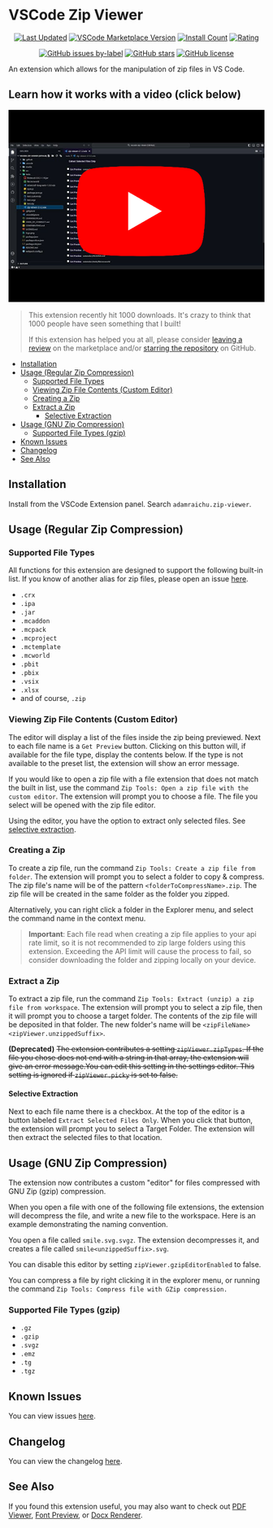 # VSCode Zip Viewer <!-- markdownlint-disable MD033 -->

<div align="center">

[![Last Updated](https://img.shields.io/visual-studio-marketplace/last-updated/adamraichu.zip-viewer?color=%2300008b&logo=visual%20studio%20code&logoColor=%23007ACC)](https://marketplace.visualstudio.com/items?itemName=AdamRaichu.zip-viewer)
[![VSCode Marketplace Version](https://img.shields.io/visual-studio-marketplace/v/adamraichu.zip-viewer?color=00008b&logo=Visual%20Studio%20Code&logoColor=%23007ACC)](https://marketplace.visualstudio.com/items?itemName=AdamRaichu.zip-viewer)
[![Install Count](https://img.shields.io/visual-studio-marketplace/i/adamraichu.zip-viewer?color=darkblue&label=Install%20Count&logo=visual%20studio%20code&logoColor=%23007ACC)](https://marketplace.visualstudio.com/items?itemName=AdamRaichu.zip-viewer)
[![Rating](https://img.shields.io/visual-studio-marketplace/stars/adamraichu.zip-viewer?color=darkblue&label=Rating&logo=visual%20studio%20code&logoColor=%23007ACC)][review]

[![GitHub issues by-label](https://img.shields.io/github/issues/adamraichu/vscode-zip-viewer/confirmed?color=orange&logo=github)](https://github.com/AdamRaichu/vscode-zip-viewer/labels/confirmed)
[![GitHub stars](https://img.shields.io/github/stars/adamraichu/vscode-zip-viewer)][stargazers]
[![GitHub license](https://img.shields.io/github/license/adamraichu/vscode-zip-viewer)](https://github.com/AdamRaichu/vscode-zip-viewer/blob/main/LICENSE)

</div>

An extension which allows for the manipulation of zip files in VS Code.

## Learn how it works with a video (click below)

[![Video Thumbnail](./thumbnail.jpg)](https://youtu.be/eMttQGBadaI)

> This extension recently hit 1000 downloads.
> It's crazy to think that 1000 people have seen something that I built!
>
> If this extension has helped you at all, please consider [leaving a review][review] on the marketplace and/or [starring the repository][stargazers] on GitHub.

- [Installation](#installation)
- [Usage (Regular Zip Compression)](#usage-regular-zip-compression)
  - [Supported File Types](#supported-file-types)
  - [Viewing Zip File Contents (Custom Editor)](#viewing-zip-file-contents-custom-editor)
  - [Creating a Zip](#creating-a-zip)
  - [Extract a Zip](#extract-a-zip)
    - [Selective Extraction](#selective-extraction)
- [Usage (GNU Zip Compression)](#usage-gnu-zip-compression)
  - [Supported File Types (gzip)](#supported-file-types-gzip)
- [Known Issues](#known-issues)
- [Changelog](#changelog)
- [See Also](#see-also)

## Installation

Install from the VSCode Extension panel.
Search `adamraichu.zip-viewer`.

## Usage (Regular Zip Compression)

### Supported File Types

All functions for this extension are designed to support the following built-in list.
If you know of another alias for zip files, please open an issue [here][new-zip-type].

- `.crx`
- `.ipa`
- `.jar`
- `.mcaddon`
- `.mcpack`
- `.mcproject`
- `.mctemplate`
- `.mcworld`
- `.pbit`
- `.pbix`
- `.vsix`
- `.xlsx`
- and of course, `.zip`

### Viewing Zip File Contents (Custom Editor)

The editor will display a list of the files inside the zip being previewed.
Next to each file name is a `Get Preview` button.
Clicking on this button will, if available for the file type, display the contents below.
If the type is not available to the preset list, the extension will show an error message.

If you would like to open a zip file with a file extension that does not match the built in list, use the command `Zip Tools: Open a zip file with the custom editor`.
The extension will prompt you to choose a file.
The file you select will be opened with the zip file editor.

Using the editor, you have the option to extract only selected files. See [selective extraction](#selective-extraction).

### Creating a Zip

To create a zip file, run the command `Zip Tools: Create a zip file from folder`.
The extension will prompt you to select a folder to copy & compress.
The zip file's name will be of the pattern `<folderToCompressName>.zip`.
The zip file will be created in the same folder as the folder you zipped.

Alternatively, you can right click a folder in the Explorer menu, and select the command name in the context menu.

> **Important**: Each file read when creating a zip file applies to your api rate limit, so it is not recommended to zip large folders using this extension.
> Exceeding the API limit will cause the process to fail, so consider downloading the folder and zipping locally on your device.

### Extract a Zip

To extract a zip file, run the command `Zip Tools: Extract (unzip) a zip file from workspace`.
The extension will prompt you to select a zip file, then it will prompt you to choose a target folder.
The contents of the zip file will be deposited in that folder.
The new folder's name will be `<zipFileName><zipViewer.unzippedSuffix>`.

**(Deprecated)** ~~The extension contributes a setting `zipViewer.zipTypes`. If the file you chose does not end with a string in that array, the extension will give an error message.You can edit this setting in the settings editor. This setting is ignored if `zipViewer.picky` is set to false.~~

#### Selective Extraction

Next to each file name there is a checkbox. At the top of the editor is a button labeled `Extract Selected Files Only`. When you click that button, the extension will prompt you to select a Target Folder. The extension will then extract the selected files to that location.

## Usage (GNU Zip Compression)

The extension now contributes a custom "editor" for files compressed with GNU Zip (gzip) compression.

When you open a file with one of the following file extensions, the extension will decompress the file, and write a new file to the workspace.
Here is an example demonstrating the naming convention.

You open a file called `smile.svg.svgz`.
The extension decompresses it, and creates a file called `smile<unzippedSuffix>.svg`.

You can disable this editor by setting `zipViewer.gzipEditorEnabled` to false.

You can compress a file by right clicking it in the explorer menu, or running the command `Zip Tools: Compress file with GZip compression.`

### Supported File Types (gzip)

- `.gz`
- `.gzip`
- `.svgz`
- `.emz`
- `.tg`
- `.tgz`

## Known Issues

You can view issues [here][known-issues].

## Changelog

You can view the changelog [here](CHANGELOG.md).

## See Also

If you found this extension useful, you may also want to check out [PDF Viewer][pdf-viewer], [Font Preview][font-preview], or [Docx Renderer][docx-renderer].

[new-zip-type]: https://github.com/AdamRaichu/vscode-zip-viewer/issues/new?assignees=AdamRaichu&labels=enhancement%2Cgood+first+issue&template=suggest_ext.yml&title=%5BFeature%5D+Suggested+file+extension%3A+
[pdf-viewer]: https://marketplace.visualstudio.com/items?itemName=AdamRaichu.pdf-viewer
[font-preview]: https://marketplace.visualstudio.com/items?itemName=AdamRaichu.font-viewer
[review]: https://marketplace.visualstudio.com/items?itemName=AdamRaichu.zip-viewer&ssr=false#review-details
[stargazers]: https://github.com/adamraichu/vscode-zip-viewer/stargazers
[known-issues]: https://github.com/AdamRaichu/vscode-zip-viewer/blob/main/known_issues.md
[docx-renderer]: https://marketplace.visualstudio.com/items?itemName=AdamRaichu.docx-viewer
